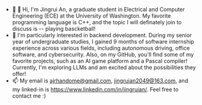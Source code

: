- 👋 👋 Hi, I'm Jingrui An, a graduate student in Electrical and Computer Engineering (ECE) at the University of Washington. My favorite programming language is C++, and the topic I will definately join to discuss is -- playing bascketball!
- 👀 I'm particularly interested in backend development. During my senior year of undergraduate studies, I gained 9 months of software internship experience across various fields, including autonomous driving, office software, and cybersecurity. Also, on my GitHub, you'll find some of my favorite projects, such as an AI game platform and a Pascal compiler! Currently, I'm exploring LLMs and am excited about the possibilities they offer!
- 📫 My email is ajrhandome@gmail.com, jingruian2049@163.com, and my linked-in is https://www.linkedin.com/in/jingruian/. Feel free to contact me :) 

<!---
ajr666/ajr666 is a ✨ special ✨ repository because its `README.md` (this file) appears on your GitHub profile.
You can click the Preview link to take a look at your changes.
--->
